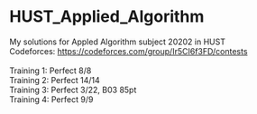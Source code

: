 # HUST_Applied_Algorithm
My solutions for Appled Algorithm subject 20202 in HUST </br>
Codeforces: https://codeforces.com/group/Ir5CI6f3FD/contests </br></br>
Training 1: Perfect 8/8 </br>
Training 2: Perfect 14/14 </br>
Training 3: Perfect 3/22, B03 85pt </br>
Training 4: Perfect 9/9 </br>
